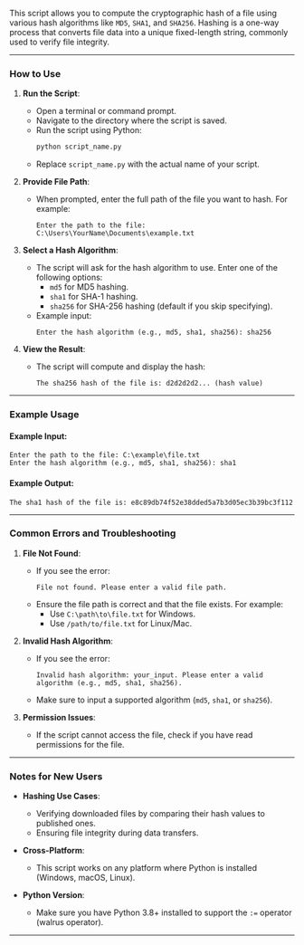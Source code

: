 This script allows you to compute the cryptographic hash of a file using various hash algorithms like `MD5`, `SHA1`, and `SHA256`. Hashing is a one-way process that converts file data into a unique fixed-length string, commonly used to verify file integrity.

---

### **How to Use**
1. **Run the Script**:
   - Open a terminal or command prompt.
   - Navigate to the directory where the script is saved.
   - Run the script using Python:
     ```bash
     python script_name.py
     ```
   - Replace `script_name.py` with the actual name of your script.

2. **Provide File Path**:
   - When prompted, enter the full path of the file you want to hash. For example:
     ```
     Enter the path to the file: C:\Users\YourName\Documents\example.txt
     ```

3. **Select a Hash Algorithm**:
   - The script will ask for the hash algorithm to use. Enter one of the following options:
     - `md5` for MD5 hashing.
     - `sha1` for SHA-1 hashing.
     - `sha256` for SHA-256 hashing (default if you skip specifying).
   - Example input:
     ```
     Enter the hash algorithm (e.g., md5, sha1, sha256): sha256
     ```

4. **View the Result**:
   - The script will compute and display the hash:
     ```
     The sha256 hash of the file is: d2d2d2d2... (hash value)
     ```

---

### **Example Usage**

#### Example Input:
```plaintext
Enter the path to the file: C:\example\file.txt
Enter the hash algorithm (e.g., md5, sha1, sha256): sha1
```

#### Example Output:
```plaintext
The sha1 hash of the file is: e8c89db74f52e38dded5a7b3d05ec3b39bc3f112
```

---

### **Common Errors and Troubleshooting**

1. **File Not Found**:
   - If you see the error:
     ```
     File not found. Please enter a valid file path.
     ```
   - Ensure the file path is correct and that the file exists. For example:
     - Use `C:\path\to\file.txt` for Windows.
     - Use `/path/to/file.txt` for Linux/Mac.

2. **Invalid Hash Algorithm**:
   - If you see the error:
     ```
     Invalid hash algorithm: your_input. Please enter a valid algorithm (e.g., md5, sha1, sha256).
     ```
   - Make sure to input a supported algorithm (`md5`, `sha1`, or `sha256`).

3. **Permission Issues**:
   - If the script cannot access the file, check if you have read permissions for the file.

---

### **Notes for New Users**
- **Hashing Use Cases**:
  - Verifying downloaded files by comparing their hash values to published ones.
  - Ensuring file integrity during data transfers.

- **Cross-Platform**:
  - This script works on any platform where Python is installed (Windows, macOS, Linux).

- **Python Version**:
  - Make sure you have Python 3.8+ installed to support the `:=` operator (walrus operator).

---
